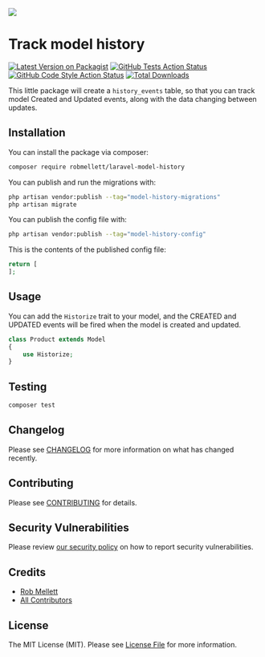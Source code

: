 
[<img src="https://github-ads.s3.eu-central-1.amazonaws.com/support-ukraine.svg?t=1" />](https://supportukrainenow.org)

# Track model history

[![Latest Version on Packagist](https://img.shields.io/packagist/v/robmellett/laravel-model-history.svg?style=flat-square)](https://packagist.org/packages/robmellett/laravel-model-history)
[![GitHub Tests Action Status](https://img.shields.io/github/workflow/status/robmellett/laravel-model-history/run-tests?label=tests)](https://github.com/robmellett/laravel-model-history/actions?query=workflow%3Arun-tests+branch%3Amain)
[![GitHub Code Style Action Status](https://img.shields.io/github/workflow/status/robmellett/laravel-model-history/Check%20&%20fix%20styling?label=code%20style)](https://github.com/robmellett/laravel-model-history/actions?query=workflow%3A"Check+%26+fix+styling"+branch%3Amain)
[![Total Downloads](https://img.shields.io/packagist/dt/robmellett/laravel-model-history.svg?style=flat-square)](https://packagist.org/packages/robmellett/laravel-model-history)

This little package will create a `history_events` table, so that you can track model Created and Updated events, along with the data changing between updates.

## Installation

You can install the package via composer:

```bash
composer require robmellett/laravel-model-history
```

You can publish and run the migrations with:

```bash
php artisan vendor:publish --tag="model-history-migrations"
php artisan migrate
```

You can publish the config file with:

```bash
php artisan vendor:publish --tag="model-history-config"
```

This is the contents of the published config file:

```php
return [
];
```

## Usage

You can add the `Historize` trait to your model, and the CREATED and UPDATED events will be fired when the model is created and updated.

```php
class Product extends Model
{
    use Historize;
}
```

## Testing

```bash
composer test
```

## Changelog

Please see [CHANGELOG](CHANGELOG.md) for more information on what has changed recently.

## Contributing

Please see [CONTRIBUTING](https://github.com/robmellett/.github/blob/main/CONTRIBUTING.md) for details.

## Security Vulnerabilities

Please review [our security policy](../../security/policy) on how to report security vulnerabilities.

## Credits

- [Rob Mellett](https://github.com/robmellett)
- [All Contributors](../../contributors)

## License

The MIT License (MIT). Please see [License File](LICENSE.md) for more information.
